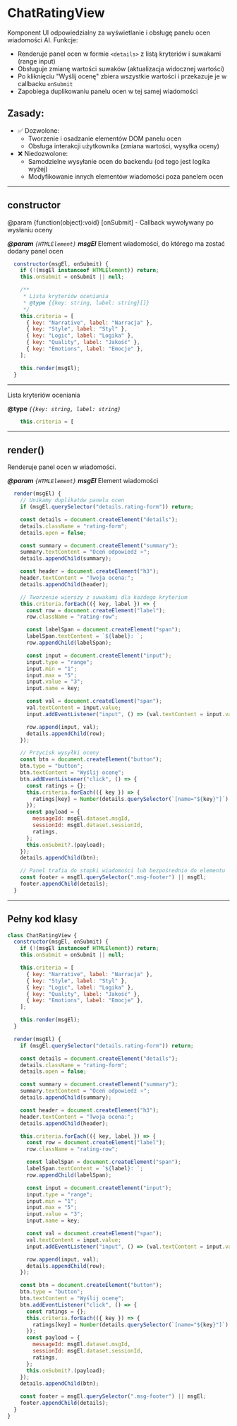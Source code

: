 # ChatRatingView

Komponent UI odpowiedzialny za wyświetlanie i obsługę panelu ocen wiadomości AI.
Funkcje:
 - Renderuje panel ocen w formie `<details>` z listą kryteriów i suwakami (range input)
 - Obsługuje zmianę wartości suwaków (aktualizacja widocznej wartości)
 - Po kliknięciu "Wyślij ocenę" zbiera wszystkie wartości i przekazuje je w callbacku `onSubmit`
 - Zapobiega duplikowaniu panelu ocen w tej samej wiadomości
## Zasady:
- ✅ Dozwolone:
  - Tworzenie i osadzanie elementów DOM panelu ocen
  - Obsługa interakcji użytkownika (zmiana wartości, wysyłka oceny)
- ❌ Niedozwolone:
  - Samodzielne wysyłanie ocen do backendu (od tego jest logika wyżej)
  - Modyfikowanie innych elementów wiadomości poza panelem ocen

---

## constructor

@param {function(object):void} [onSubmit] - Callback wywoływany po wysłaniu oceny

**_@param_** *`{HTMLElement}`* _**msgEl**_  Element wiadomości, do którego ma zostać dodany panel ocen

```javascript
  constructor(msgEl, onSubmit) {
    if (!(msgEl instanceof HTMLElement)) return;
    this.onSubmit = onSubmit || null;

    /**
     * Lista kryteriów oceniania
     * @type {{key: string, label: string}[]}
     */
    this.criteria = [
      { key: "Narrative", label: "Narracja" },
      { key: "Style", label: "Styl" },
      { key: "Logic", label: "Logika" },
      { key: "Quality", label: "Jakość" },
      { key: "Emotions", label: "Emocje" },
    ];

    this.render(msgEl);
  }
```

---

Lista kryteriów oceniania

**@type** *`{{key: string, label: string}`*

```javascript
    this.criteria = [
```

---

## render()

Renderuje panel ocen w wiadomości.

**_@param_** *`{HTMLElement}`* _**msgEl**_  Element wiadomości

```javascript
  render(msgEl) {
    // Unikamy duplikatów panelu ocen
    if (msgEl.querySelector("details.rating-form")) return;

    const details = document.createElement("details");
    details.className = "rating-form";
    details.open = false;

    const summary = document.createElement("summary");
    summary.textContent = "Oceń odpowiedź ⭐";
    details.appendChild(summary);

    const header = document.createElement("h3");
    header.textContent = "Twoja ocena:";
    details.appendChild(header);

    // Tworzenie wierszy z suwakami dla każdego kryterium
    this.criteria.forEach(({ key, label }) => {
      const row = document.createElement("label");
      row.className = "rating-row";

      const labelSpan = document.createElement("span");
      labelSpan.textContent = `${label}: `;
      row.appendChild(labelSpan);

      const input = document.createElement("input");
      input.type = "range";
      input.min = "1";
      input.max = "5";
      input.value = "3";
      input.name = key;

      const val = document.createElement("span");
      val.textContent = input.value;
      input.addEventListener("input", () => (val.textContent = input.value));

      row.append(input, val);
      details.appendChild(row);
    });

    // Przycisk wysyłki oceny
    const btn = document.createElement("button");
    btn.type = "button";
    btn.textContent = "Wyślij ocenę";
    btn.addEventListener("click", () => {
      const ratings = {};
      this.criteria.forEach(({ key }) => {
        ratings[key] = Number(details.querySelector(`[name="${key}"]`).value);
      });
      const payload = {
        messageId: msgEl.dataset.msgId,
        sessionId: msgEl.dataset.sessionId,
        ratings,
      };
      this.onSubmit?.(payload);
    });
    details.appendChild(btn);

    // Panel trafia do stopki wiadomości lub bezpośrednio do elementu
    const footer = msgEl.querySelector(".msg-footer") || msgEl;
    footer.appendChild(details);
  }
```

---

## Pełny kod klasy

```javascript
class ChatRatingView {
  constructor(msgEl, onSubmit) {
    if (!(msgEl instanceof HTMLElement)) return;
    this.onSubmit = onSubmit || null;

    this.criteria = [
      { key: "Narrative", label: "Narracja" },
      { key: "Style", label: "Styl" },
      { key: "Logic", label: "Logika" },
      { key: "Quality", label: "Jakość" },
      { key: "Emotions", label: "Emocje" },
    ];

    this.render(msgEl);
  }

  render(msgEl) {
    if (msgEl.querySelector("details.rating-form")) return;

    const details = document.createElement("details");
    details.className = "rating-form";
    details.open = false;

    const summary = document.createElement("summary");
    summary.textContent = "Oceń odpowiedź ⭐";
    details.appendChild(summary);

    const header = document.createElement("h3");
    header.textContent = "Twoja ocena:";
    details.appendChild(header);

    this.criteria.forEach(({ key, label }) => {
      const row = document.createElement("label");
      row.className = "rating-row";

      const labelSpan = document.createElement("span");
      labelSpan.textContent = `${label}: `;
      row.appendChild(labelSpan);

      const input = document.createElement("input");
      input.type = "range";
      input.min = "1";
      input.max = "5";
      input.value = "3";
      input.name = key;

      const val = document.createElement("span");
      val.textContent = input.value;
      input.addEventListener("input", () => (val.textContent = input.value));

      row.append(input, val);
      details.appendChild(row);
    });

    const btn = document.createElement("button");
    btn.type = "button";
    btn.textContent = "Wyślij ocenę";
    btn.addEventListener("click", () => {
      const ratings = {};
      this.criteria.forEach(({ key }) => {
        ratings[key] = Number(details.querySelector(`[name="${key}"]`).value);
      });
      const payload = {
        messageId: msgEl.dataset.msgId,
        sessionId: msgEl.dataset.sessionId,
        ratings,
      };
      this.onSubmit?.(payload);
    });
    details.appendChild(btn);

    const footer = msgEl.querySelector(".msg-footer") || msgEl;
    footer.appendChild(details);
  }
}
```